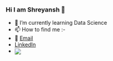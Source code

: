 ### Hi I am Shreyansh 👋
- 🌱 I’m currently learning Data Science
- 📫 How to find me :-
- :office: [Email](shreyanshgupta208@gmail.com)
- [LinkedIn](https://www.linkedin.com/in/shrey208/)
- <img align="center" src="https://github-readme-stats.vercel.app/api/<CARD_TYPE>/?username=<USERNAME>&theme=<THEME_NAME>" />
<!--
**Shrey208/Shrey208** is a ✨ _special_ ✨ repository because its `README.md` (this file) appears on your GitHub profile.

Here are some ideas to get you started:

- 🔭 I’m currently working on ...
- 🌱 I’m currently learning Data Science
- 👯 I’m looking to collaborate on ...
- 🤔 I’m looking for help with ...
- 💬 Ask me about ...
- 😄 Pronouns: ...
- ⚡ Fun fact: ...
-->
